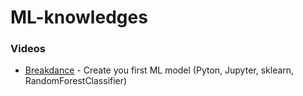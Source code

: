 # ML-knowledges

### Videos

* [Breakdance](https://www.youtube.com/watch?v=T0Myf8B0Dj8) - Create you first ML model (Pyton, Jupyter, sklearn, RandomForestClassifier)

